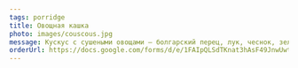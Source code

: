 ```yaml
---
tags: porridge
title: Овощная кашка
photo: images/couscous.jpg
message: Кускус с сушеными овощами – болгарский перец, лук, чеснок, зелень, розовая/морская соль. 
orderUrl: https://docs.google.com/forms/d/e/1FAIpQLSdTKnat3hAsF49JnwUwtiGT7pvl7HIN1o_BRK02f1dLXNjNAA/viewform
---
```

